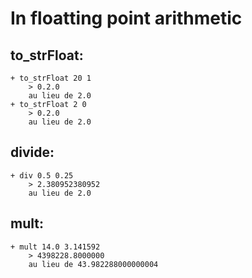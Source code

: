 In floatting point arithmetic
=============================

to_strFloat:
------------
	+ to_strFloat 20 1 
		> 0.2.0
		au lieu de 2.0
	+ to_strFloat 2 0
		> 0.2.0
		au lieu de 2.0

divide:
-------
	+ div 0.5 0.25
		> 2.380952380952
		au lieu de 2.0
	
mult:
-----
	+ mult 14.0 3.141592
		> 4398228.8000000
		au lieu de 43.982288000000004
